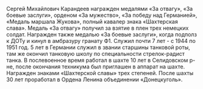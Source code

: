 Сергей Михайлович Карандеев награжден медалями «За отвагу», «За боевые заслуги», орденом «За мужество», «За победу над Германией», «Медаль маршала Жукова», полный кавалер знака «Шахтерская слава». Медаль «За отвагу» получил за взятие в плен трех немецких солдат. Награжден также медалью «За боевые заслуги», когда подполз к ДОТу и кинул в амбразуру гранату Ф1. Служил почти 7 лет - с 1944 по 1951 год. 5 лет в Германии служил в звании старшины танковой роты, там же окончил танковую школу по специальности стрелок-радист танка. В послевоенное время работал в шахте 10 лет в Селидовском р-не, после окончания техникума был приглашен в аппарат на шахте. Награжден знаками «Шахтерской славы» трех степеней. После шахты 30 лет проработал в Ордена Ленина объединении «Донецкуголь».

